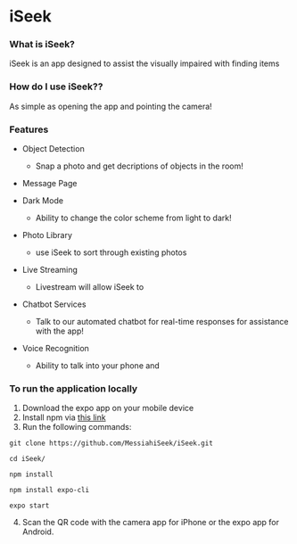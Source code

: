 # iSeek 

### What is iSeek?
iSeek is an app designed to assist the visually impaired with finding items

### How do I use iSeek??
As simple as opening the app and pointing the camera!

### Features
- Object Detection
    - Snap a photo and get decriptions of objects in the room!
- Message Page

- Dark Mode
    - Ability to change the color scheme from light to dark!
- Photo Library
    - use iSeek to sort through existing photos 
- Live Streaming
    - Livestream will allow iSeek to 
- Chatbot Services
    - Talk to our automated chatbot for real-time responses for assistance with the app!
- Voice Recognition
    - Ability to talk into your phone and 


### To run the application locally
1. Download the expo app on your mobile device
2. Install npm via [this link](https://www.npmjs.com/get-npm)
3. Run the following commands:

```
git clone https://github.com/MessiahiSeek/iSeek.git

cd iSeek/

npm install 

npm install expo-cli

expo start
```
4. Scan the QR code with the camera app for iPhone or the expo app for Android.
